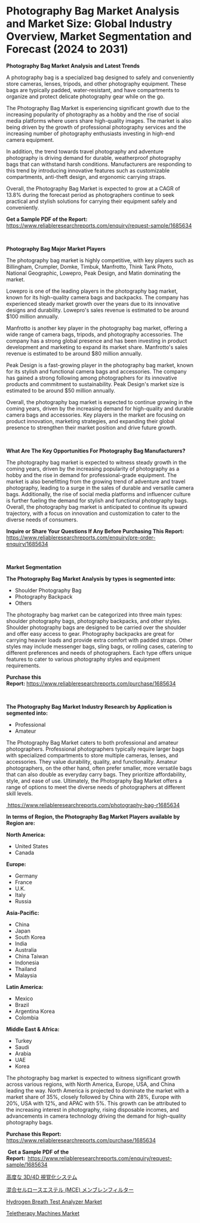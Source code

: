 <p><h1>Photography Bag Market Analysis and Market Size: Global Industry Overview, Market Segmentation and Forecast (2024 to 2031)</h1></p><p><strong>Photography Bag Market Analysis and Latest Trends</strong></p>
<p><p>A photography bag is a specialized bag designed to safely and conveniently store cameras, lenses, tripods, and other photography equipment. These bags are typically padded, water-resistant, and have compartments to organize and protect delicate photography gear while on the go.</p><p>The Photography Bag Market is experiencing significant growth due to the increasing popularity of photography as a hobby and the rise of social media platforms where users share high-quality images. The market is also being driven by the growth of professional photography services and the increasing number of photography enthusiasts investing in high-end camera equipment.</p><p>In addition, the trend towards travel photography and adventure photography is driving demand for durable, weatherproof photography bags that can withstand harsh conditions. Manufacturers are responding to this trend by introducing innovative features such as customizable compartments, anti-theft design, and ergonomic carrying straps.</p><p>Overall, the Photography Bag Market is expected to grow at a CAGR of 13.8% during the forecast period as photographers continue to seek practical and stylish solutions for carrying their equipment safely and conveniently.</p></p>
<p><strong>Get a Sample PDF of the Report:&nbsp;</strong> <a href="https://www.reliableresearchreports.com/enquiry/request-sample/1685634">https://www.reliableresearchreports.com/enquiry/request-sample/1685634</a></p>
<p>&nbsp;</p>
<p><strong>Photography Bag Major Market Players</strong></p>
<p><p>The photography bag market is highly competitive, with key players such as Billingham, Crumpler, Domke, Timbuk, Manfrotto, Think Tank Photo, National Geographic, Lowepro, Peak Design, and Matin dominating the market.</p><p>Lowepro is one of the leading players in the photography bag market, known for its high-quality camera bags and backpacks. The company has experienced steady market growth over the years due to its innovative designs and durability. Lowepro's sales revenue is estimated to be around $100 million annually.</p><p>Manfrotto is another key player in the photography bag market, offering a wide range of camera bags, tripods, and photography accessories. The company has a strong global presence and has been investing in product development and marketing to expand its market share. Manfrotto's sales revenue is estimated to be around $80 million annually.</p><p>Peak Design is a fast-growing player in the photography bag market, known for its stylish and functional camera bags and accessories. The company has gained a strong following among photographers for its innovative products and commitment to sustainability. Peak Design's market size is estimated to be around $50 million annually.</p><p>Overall, the photography bag market is expected to continue growing in the coming years, driven by the increasing demand for high-quality and durable camera bags and accessories. Key players in the market are focusing on product innovation, marketing strategies, and expanding their global presence to strengthen their market position and drive future growth.</p></p>
<p>&nbsp;</p>
<p><strong>What Are The Key Opportunities For Photography Bag Manufacturers?</strong></p>
<p><p>The photography bag market is expected to witness steady growth in the coming years, driven by the increasing popularity of photography as a hobby and the rise in demand for professional-grade equipment. The market is also benefitting from the growing trend of adventure and travel photography, leading to a surge in the sales of durable and versatile camera bags. Additionally, the rise of social media platforms and influencer culture is further fueling the demand for stylish and functional photography bags. Overall, the photography bag market is anticipated to continue its upward trajectory, with a focus on innovation and customization to cater to the diverse needs of consumers.</p></p>
<p><strong>Inquire or Share Your Questions If Any Before Purchasing This Report:</strong> <a href="https://www.reliableresearchreports.com/enquiry/pre-order-enquiry/1685634">https://www.reliableresearchreports.com/enquiry/pre-order-enquiry/1685634</a></p>
<p>&nbsp;</p>
<p><strong>Market Segmentation</strong></p>
<p><strong>The Photography Bag Market Analysis by types is segmented into:</strong></p>
<p><ul><li>Shoulder Photography Bag</li><li>Photography Backpack</li><li>Others</li></ul></p>
<p><p>The photography bag market can be categorized into three main types: shoulder photography bags, photography backpacks, and other styles. Shoulder photography bags are designed to be carried over the shoulder and offer easy access to gear. Photography backpacks are great for carrying heavier loads and provide extra comfort with padded straps. Other styles may include messenger bags, sling bags, or rolling cases, catering to different preferences and needs of photographers. Each type offers unique features to cater to various photography styles and equipment requirements.</p></p>
<p><strong>Purchase this Report:&nbsp;</strong><a href="https://www.reliableresearchreports.com/purchase/1685634">https://www.reliableresearchreports.com/purchase/1685634</a></p>
<p>&nbsp;</p>
<p><strong>The Photography Bag Market Industry Research by Application is segmented into:</strong></p>
<p><ul><li>Professional</li><li>Amateur</li></ul></p>
<p><p>The Photography Bag Market caters to both professional and amateur photographers. Professional photographers typically require larger bags with specialized compartments to store multiple cameras, lenses, and accessories. They value durability, quality, and functionality. Amateur photographers, on the other hand, often prefer smaller, more versatile bags that can also double as everyday carry bags. They prioritize affordability, style, and ease of use. Ultimately, the Photography Bag Market offers a range of options to meet the diverse needs of photographers at different skill levels.</p></p>
<p><a href="https://www.reliableresearchreports.com/photography-bag-r1685634">&nbsp;https://www.reliableresearchreports.com/photography-bag-r1685634</a></p>
<p><strong>In terms of Region, the Photography Bag Market Players available by Region are:</strong></p>
<p>
    <p> <strong> North America: </strong>
        <ul>
            <li>United States</li>
            <li>Canada</li>
        </ul>
        </p> 
    <p> <strong> Europe: </strong>
        <ul>
            <li>Germany</li>
            <li>France</li>
            <li>U.K.</li>
            <li>Italy</li>
            <li>Russia</li>
        </ul>
        </p> 
    <p> <strong> Asia-Pacific: </strong>
        <ul>
            <li>China</li>
            <li>Japan</li>
            <li>South Korea</li>
            <li>India</li>
            <li>Australia</li>
            <li>China Taiwan</li>
            <li>Indonesia</li>
            <li>Thailand</li>
            <li>Malaysia</li>
        </ul>
        </p> 
    <p> <strong> Latin America: </strong>
        <ul>
            <li>Mexico</li>
            <li>Brazil</li>
            <li>Argentina Korea</li>
            <li>Colombia</li>
        </ul>
        </p> 
    <p> <strong> Middle East & Africa: </strong>
        <ul>
            <li>Turkey</li>
            <li>Saudi</li>
            <li>Arabia</li>
            <li>UAE</li>
            <li>Korea</li>
        </ul>
    </p>
    </p>
<p><p>The photography bag market is expected to witness significant growth across various regions, with North America, Europe, USA, and China leading the way. North America is projected to dominate the market with a market share of 35%, closely followed by China with 28%, Europe with 20%, USA with 12%, and APAC with 5%. This growth can be attributed to the increasing interest in photography, rising disposable incomes, and advancements in camera technology driving the demand for high-quality photography bags.</p></p>
<p><strong>Purchase this Report: </strong><a href="https://www.reliableresearchreports.com/purchase/1685634">https://www.reliableresearchreports.com/purchase/1685634</a></p>
<p>&nbsp;<strong>Get a Sample PDF of the Report:&nbsp;&nbsp;</strong><a href="https://www.reliableresearchreports.com/enquiry/request-sample/1685634">https://www.reliableresearchreports.com/enquiry/request-sample/1685634</a></p>
<p><strong></strong></p>
<p><p><a href="https://github.com/Alenaieme/Market-Research-Report-List-1/blob/main/4388158173633.md">高度な 3D/4D 視覚化システム</a></p><p><a href="https://github.com/klon646/Market-Research-Report-List-2/blob/main/2535828173632.md">混合セルロースエステル (MCE) メンブレンフィルター</a></p><p><a href="https://github.com/LibbySpencer2018/Market-Research-Report-List-1/blob/main/hydrogen-breath-test-analyzer-market.md">Hydrogen Breath Test Analyzer Market</a></p><p><a href="https://github.com/amapolalg/Market-Research-Report-List-1/blob/main/teletherapy-machines-market.md">Teletherapy Machines Market</a></p></p>